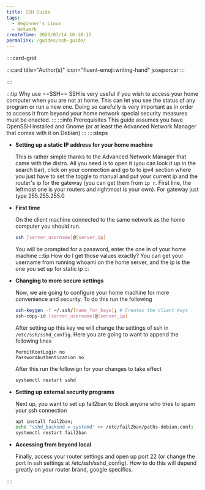 ```yaml
---
title: SSH Guide
tags:
  - Beginner's Linux
  - Network
createTime: 2025/07/14 18:18:12
permalink: /guides/ssh-guide/
---
```


::::card-grid

:::card title="Author(s)" icon="fluent-emoji:writing-hand"
joseporcar
:::

<!-- :::card title="Co-author(s)" icon="fluent-emoji:two-hearts"

::: -->

::::

<!-- end of card grid -->

:::tip Why use ==SSH==
SSH is very useful if you wish to access your home computer when you are not at home. This can let you see the status of any program or run a new one. Doing so carefully is very important as in order to access it from beyond your home network special security measures must be enacted.
:::
:::info Prerequisites
This guide assumes you have OpenSSH installed and Gnome
(or at least the Advanced Network Manager that comes with it on Debian)
:::
::::steps

- **Setting up a static IP address for your home machine**

  This is rather simple thanks to the Advanced Network Manager that came with the distro. All you need is to open it (you can look it up in the search bar), click on your connection and go to to ipv4 section where you just have to set the toggle to manual and put your current ip and the router's ip for the gateway (you can get them from `ip r`. First line, the leftmost one is your routers and rightmost is your own). For gateway just type 255.255.255.0

- **First time**

  On the client machine connected to the same network as the home computer you should run.

  ```bash
  ssh [server_username]@[server_ip]
  ```

  You will be prompted for a password, enter the one in of your home machine
  :::tip How do I get those values exactly?
  You can get your username from running whoami on the home server, and the ip is the one you set up for static ip
  :::

- **Changing to more secure settings**

  Now, we are going to configure your home machine for more convenience and security. To do this run the following

  ```bash
  ssh-keygen -f ~/.ssh/[name_for_keys]; # Creates the client keys
  ssh-copy-id [server_username]@[server_ip]
  ```

  After setting up this key we will change the settings of ssh in `/etc/ssh/sshd_config`. Here you are going to want to append the following lines

  ```
  PermitRootLogin no
  PasswordAuthentication no
  ```

  After this run the followign for your changes to take effect

  ```bash
  systemctl restart sshd
  ```

- **Setting up external security programs**

  Next up, you want to set up fail2ban to block anyone who tries to spam your ssh connection

  ```bash
  apt install fail2ban;
  echo "sshd_backend = systemd" >> /etc/fail2ban/paths-debian.conf;
  systemctl restart fail2ban
  ```

- **Accessing from beyond local**

  Finally, access your router settings and open up port 22 (or change the port in ssh settings at /etc/ssh/sshd_config). How to do this will depend greatly on your router brand, google specifics.

::::
